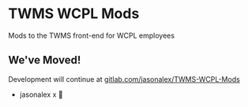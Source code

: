 # TWMS WCPL Mods
Mods to the TWMS front-end for WCPL employees  
## We've Moved!
Development will continue at [gitlab.com/jasonalex/TWMS-WCPL-Mods](https://gitlab.com/jasonalex/TWMS-WCPL-Mods)

- jasonalex x :heart_decoration: